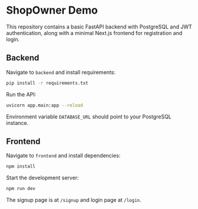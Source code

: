 # ShopOwner Demo

This repository contains a basic FastAPI backend with PostgreSQL and JWT authentication, along with a minimal Next.js frontend for registration and login.

## Backend

Navigate to `backend` and install requirements:

```bash
pip install -r requirements.txt
```

Run the API:

```bash
uvicorn app.main:app --reload
```

Environment variable `DATABASE_URL` should point to your PostgreSQL instance.

## Frontend

Navigate to `frontend` and install dependencies:

```bash
npm install
```

Start the development server:

```bash
npm run dev
```

The signup page is at `/signup` and login page at `/login`.
